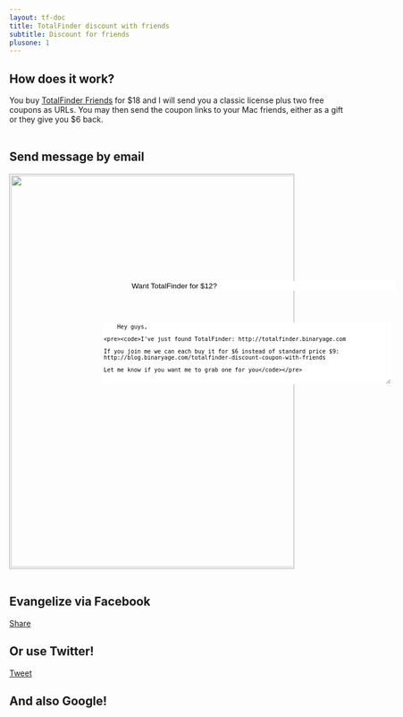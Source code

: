 ```yaml
---
layout: tf-doc
title: TotalFinder discount with friends
subtitle: Discount for friends
plusone: 1
---
```


## How does it work?

<div style="width:600px">
You buy <a href="https://sites.fastspring.com/binaryage/instant/totalfinder-friends">TotalFinder Friends</a> for $18 and I will send you a classic license plus two free coupons as URLs. You may then send the coupon links to your Mac friends, either as a gift or they give you $6 back.
</div>

<br class="clear"/>

## Send message by email
<div style="position: relative">
<img src="/images/friends-email-template.png" style="width:700px;border:1px solid #aaa;padding:2px" class="nice-rounded"><br>
<input class="hoverable-input" style="position: absolute; top:192px;left:217px;border:none; width:474px;" type="text" value="Want TotalFinder for $12?">
<textarea class="hoverable-input" style="position: absolute; top:266px;left:167px;border:none; font-size: 10px; height:110px; width:516px;overflow:hidden">
    Hey guys,

    I've just found TotalFinder: http://totalfinder.binaryage.com

    If you join me we can each buy it for $6 instead of standard price $9:
    http://blog.binaryage.com/totalfinder-discount-coupon-with-friends

    Let me know if you want me to grab one for you
</textarea>
<br class="clear"/>
</div>

## Evangelize via Facebook

<a name="fb_share" type="button_count" share_url="http://totalfinder.binaryage.com" href="http://www.facebook.com/sharer.php?t=title">Share</a>
<script src="http://static.ak.fbcdn.net/connect.php/js/FB.Share" type="text/javascript"></script>
<script type="text/javascript">$(function(){
    var x = $('a[type=button_count]');
    x.attr('href', x.attr('href')+'&t='+encodeURIComponent('Join me and let\'s buy TotalFinder for $12 (=$6 discount)'));
})</script>

## Or use Twitter!

<a href="http://twitter.com/share" class="twitter-share-button" data-url="http://totalfinder.binaryage.com" data-text="Join me and let's buy TotalFinder for $12 (=$6 discount) " data-count="horizontal" data-via="binaryage">Tweet</a><script type="text/javascript" src="http://platform.twitter.com/widgets.js"></script>

## And also Google!

<div><g:plusone size="medium" href="http://totalfinder.binaryage.com"></g:plusone></div>
